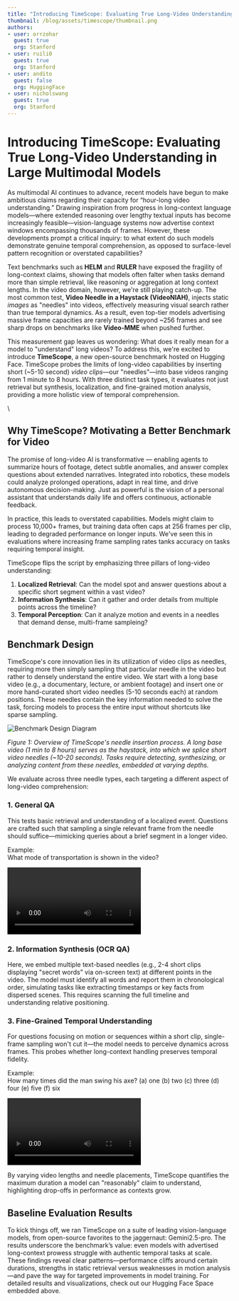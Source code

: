 ```yaml
---
title: "Introducing TimeScope: Evaluating True Long-Video Understanding in Large Multimodal Models"
thumbnail: /blog/assets/timescope/thumbnail.png
authors:
- user: orrzohar
  guest: true
  org: Stanford
- user: ruili0
  guest: true
  org: Stanford
- user: andito
  guest: false
  org: HuggingFace
- user: nicholswang
  guest: true
  org: Stanford
---
```


# Introducing TimeScope: Evaluating True Long-Video Understanding in Large Multimodal Models

As multimodal AI continues to advance, recent models have begun to make ambitious claims regarding their capacity for “hour-long video understanding.” Drawing inspiration from progress in long-context language models—where extended reasoning over lengthy textual inputs has become increasingly feasible—vision-language systems now advertise context windows encompassing thousands of frames. However, these developments prompt a critical inquiry: to what extent do such models demonstrate genuine temporal comprehension, as opposed to surface-level pattern recognition or overstated capabilities?




Text benchmarks such as **HELM** and **RULER** have exposed the fragility of long-context claims, showing that models often falter when tasks demand more than simple retrieval, like reasoning or aggregation at long context lengths. In the video domain, however, we're still playing catch-up. The most common test, **Video Needle in a Haystack (VideoNIAH)**, injects static *images* as "needles" into videos, effectively measuring visual search rather than true temporal dynamics. As a result, even top-tier models advertising massive frame capacities are rarely trained beyond ~256 frames and see sharp drops on benchmarks like **Video-MME** when pushed further.

This measurement gap leaves us wondering: What does it really mean for a model to "understand" long videos? To address this, we're excited to introduce **TimeScope**, a new open-source benchmark hosted on Hugging Face. TimeScope probes the limits of long-video capabilities by inserting short (~5-10 second) *video clips*—our "needles"—into base videos ranging from 1 minute to 8 hours. With three distinct task types, it evaluates not just retrieval but synthesis, localization, and fine-grained motion analysis, providing a more holistic view of temporal comprehension.

<script type="module" src="https://gradio.s3-us-west-2.amazonaws.com/4.4.0/gradio.js"></script>
<gradio-app theme_mode="dark" space="Apollo-LMMs/TimeScope"></gradio-app>
\
## Why TimeScope? Motivating a Better Benchmark for Video

The promise of long-video AI is transformative — enabling agents to summarize hours of footage, detect subtle anomalies, and answer complex questions about extended narratives. Integrated into robotics, these models could analyze prolonged operations, adapt in real time, and drive autonomous decision-making. Just as powerful is the vision of a personal assistant that understands daily life and offers continuous, actionable feedback.



In practice, this leads to overstated capabilities. Models might claim to process 10,000+ frames, but training data often caps at 256 frames per clip, leading to degraded performance on longer inputs. We've seen this in evaluations where increasing frame sampling rates tanks accuracy on tasks requiring temporal insight.

TimeScope flips the script by emphasizing three pillars of long-video understanding:
1. **Localized Retrieval**: Can the model spot and answer questions about a specific short segment within a vast video?
2. **Information Synthesis**: Can it gather and order details from multiple points across the timeline?
3. **Temporal Perception**: Can it analyze motion and events in a needles that demand dense, multi-frame sampleing?


## Benchmark Design

TimeScope's core innovation lies in its utilization of 
video clips as needles, requiring more then simply sampling that particular needle in the video but rather to densely understand the entire video. We start with a long base video (e.g., a documentary, lecture, or ambient footage) and insert one or more hand-curated short video needles (5-10 seconds each) at random positions. These needles contain the key information needed to solve the task, forcing models to process the entire input without shortcuts like sparse sampling.

![Benchmark Design Diagram](overview.png)

*Figure 1: Overview of TimeScope's needle insertion process. A long base video (1 min to 8 hours) serves as the haystack, into which we splice short video needles (~10-20 seconds). Tasks require detecting, synthesizing, or analyzing content from these needles, embedded at varying depths.*

We evaluate across three needle types, each targeting a different aspect of long-video comprehension:

### 1. General QA
This tests basic retrieval and understanding of a localized event. Questions are crafted such that sampling a single relevant frame from the needle should suffice—mimicking queries about a brief segment in a longer video.

Example:  
What mode of transportation is shown in the video?  

<video controls>
  <source src="https://huggingface.co/spaces/Apollo-LMMs/TimeScope/resolve/main/train.mp4" type="video/mp4">
</video>

### 2. Information Synthesis (OCR QA)
Here, we embed multiple text-based needles (e.g., 2-4 short clips displaying "secret words" via on-screen text) at different points in the video. The model must identify all words and report them in chronological order, simulating tasks like extracting timestamps or key facts from dispersed scenes. This requires scanning the full timeline and understanding relative positioning.

### 3. Fine-Grained Temporal Understanding
For questions focusing on motion or sequences within a short clip, single-frame sampling won't cut it—the model needs to perceive dynamics across frames. This probes whether long-context handling preserves temporal fidelity.

Example:  
How many times did the man swing his axe? (a) one (b) two (c) three (d) four (e) five (f) six  

<video controls>
  <source src="https://huggingface.co/spaces/Apollo-LMMs/TimeScope/resolve/main/temporal_wood_cutting.mp4" type="video/mp4">
</video>

By varying video lengths and needle placements, TimeScope quantifies the maximum duration a model can "reasonably" claim to understand, highlighting drop-offs in performance as contexts grow.

## Baseline Evaluation Results

To kick things off, we ran TimeScope on a suite of leading vision-language models, from open-source favorites to the jaggernaut: Gemini2.5-pro. The results underscore the benchmark’s value: even models with advertised long-context prowess struggle with authentic temporal tasks at scale. These findings reveal clear patterns—performance cliffs around certain durations, strengths in static retrieval versus weaknesses in motion analysis—and pave the way for targeted improvements in model training. For detailed results and visualizations, check out our Hugging Face Space embedded above.
